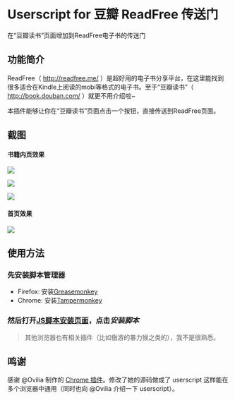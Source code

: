 # Userscript for 豆瓣 ReadFree 传送门

在“豆瓣读书”页面增加到ReadFree电子书的传送门

## 功能简介

ReadFree（ http://readfree.me/ ）是超好用的电子书分享平台，在这里能找到很多适合在Kindle上阅读的mobi等格式的电子书。至于“豆瓣读书”（ http://book.douban.com/ ）就更不用介绍啦~

本插件能够让你在“豆瓣读书”页面点击一个按钮，直接传送到ReadFree页面。

## 截图

#### 书籍内页效果
![](https://raw.githubusercontent.com/carycoti/douban2readfree/master/res/ep1.png)  

![](https://raw.githubusercontent.com/carycoti/douban2readfree/master/res/ep2.png)

![](https://raw.githubusercontent.com/carycoti/douban2readfree/master/res/ep3.png)

#### 首页效果
![](https://raw.githubusercontent.com/carycoti/douban2readfree/master/res/ep4.png)

## 使用方法
### 先安装脚本管理器
* Firefox: 安装[Greasemonkey](https://addons.mozilla.org/en-UgS/firefox/addon/greasemonkey/)
* Chrome: 安装[Tampermonkey](https://tampermonkey.net/)
### 然后打开[JS脚本安装页面](https://greasyfork.org/zh-CN/scripts/4905-豆瓣-readfree-传送门)，点击***安装脚本***

> 其他浏览器也有相关插件（比如傲游的暴力猴之类的），我不是很熟悉。

## 鸣谢

感谢 @Ovilia 制作的 [Chrome 插件](https://github.com/Ovilia/readfree-chrome-extension)。修改了她的源码做成了 userscript 这样能在多个浏览器中通用（同时也向 @Ovilia 介绍一下 userscript）。
